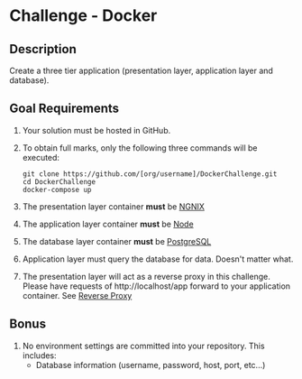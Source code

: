 # Challenge - Docker

## Description

Create a three tier application (presentation layer, application layer and database).

## Goal Requirements

1. Your solution must be hosted in GitHub.
2. To obtain full marks, only the following three commands will be executed:

    ```shell
    git clone https://github.com/[org/username]/DockerChallenge.git
    cd DockerChallenge
    docker-compose up
    ```

3. The presentation layer container **must** be [NGNIX](https://hub.docker.com/_/nginx)
4. The application layer container **must** be [Node](https://hub.docker.com/_/node/)
5. The database layer container **must** be [PostgreSQL](https://hub.docker.com/_/postgres)
6. Application layer must query the database for data. Doesn't matter what.
7. The presentation layer will act as a reverse proxy in this challenge. Please have requests of http://localhost/app forward to your application container. See [Reverse Proxy](https://docs.nginx.com/nginx/admin-guide/web-server/reverse-proxy/)

## Bonus

1. No environment settings are committed into your repository. This includes:
   - Database information (username, password, host, port, etc...)